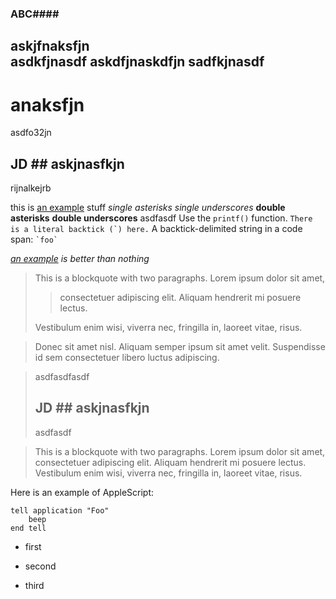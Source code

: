 ### ABC####
askjfnaksfjn  
asdkfjnasdf
askdfjnaskdfjn
sadfkjnasdf
--------
anaksfjn
=================
asdfo32jn  
## JD ## askjnasfkjn
rijnalkejrb

this is [an example](http://example.com/ "Title") stuff *single asterisks* _single underscores_ **double asterisks** __double underscores__ asdfasdf Use the `printf()` function. ``There is a literal backtick (`) here.`` A backtick-delimited string in a code span: `` `foo` ``

*[an example](example.com) is better than nothing*

> This is a blockquote with two paragraphs. Lorem ipsum dolor sit amet,
>
> > consectetuer adipiscing elit. Aliquam hendrerit mi posuere lectus.
>    
> Vestibulum enim wisi, viverra nec, fringilla in, laoreet vitae, risus.

> Donec sit amet nisl. Aliquam semper ipsum sit amet velit. Suspendisse
> id sem consectetuer libero luctus adipiscing.

> asdfasdfasdf
> ## JD ## askjnasfkjn
> asdfasdf


> This is a blockquote with two paragraphs. Lorem ipsum dolor sit amet,
> consectetuer adipiscing elit. Aliquam hendrerit mi posuere lectus.
Vestibulum enim wisi, viverra nec, fringilla in, laoreet vitae, risus.

Here is an example of AppleScript:

    tell application "Foo"
        beep
    end tell

* first
* second

* third
